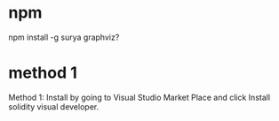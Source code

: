 # npm

npm install -g surya
graphviz?

# method 1

Method 1: Install by going to Visual Studio Market Place and click Install solidity visual developer.
